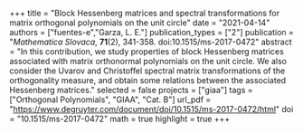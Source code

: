 +++
title = "Block Hessenberg matrices and spectral transformations for matrix orthogonal polynomials on the unit circle"
date = "2021-04-14"
authors = ["fuentes-e","Garza, L. E."]
publication_types = ["2"]
publication = "*Mathematica Slovaca*, **71**(2), 341-358. doi:10.1515/ms-2017-0472"
abstract = "In this contribution, we study properties of block Hessenberg matrices associated with matrix orthonormal polynomials on the unit circle. We also consider the Uvarov and Christoffel spectral matrix transformations of the orthogonality measure, and obtain some relations between the associated Hessenberg matrices."
selected = false
projects = ["giaa"]
tags = ["Orthogonal Polynomials", "GIAA", "Cat. B"]
url_pdf = "https://www.degruyter.com/document/doi/10.1515/ms-2017-0472/html"
doi = "10.1515/ms-2017-0472"
math = true
highlight = true
+++
